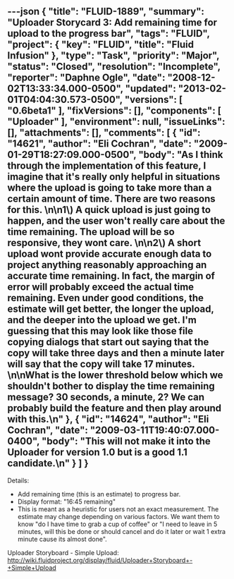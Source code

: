 ---json
{
  "title": "FLUID-1889",
  "summary": "Uploader Storycard 3:  Add remaining time for upload to the progress bar",
  "tags": "FLUID",
  "project": {
    "key": "FLUID",
    "title": "Fluid Infusion"
  },
  "type": "Task",
  "priority": "Major",
  "status": "Closed",
  "resolution": "Incomplete",
  "reporter": "Daphne Ogle",
  "date": "2008-12-02T13:33:34.000-0500",
  "updated": "2013-02-01T04:04:30.573-0500",
  "versions": [
    "0.6beta1"
  ],
  "fixVersions": [],
  "components": [
    "Uploader"
  ],
  "environment": null,
  "issueLinks": [],
  "attachments": [],
  "comments": [
    {
      "id": "14621",
      "author": "Eli Cochran",
      "date": "2009-01-29T18:27:09.000-0500",
      "body": "As I think through the implementation of this feature, I imagine that it's really only helpful in situations where the upload is going to take more than a certain amount of time. There are two reasons for this.&#x20;\n\n1\\) A quick upload is just going to happen, and the user won't really care about the time remaining. The upload will be so responsive, they wont care.&#x20;\n\n2\\) A short upload wont provide accurate enough data to project anything reasonably approaching an accurate time remaining. In fact, the margin of error will probably exceed the actual time remaining. Even under good conditions, the estimate will get better, the longer the upload, and the deeper into the upload we get. I'm guessing that this may look like those file copying dialogs that start out saying that the copy will take three days and then a minute later will say that the copy will take 17 minutes.&#x20;\n\nWhat is the lower threshold below which we shouldn't bother to display the time remaining message? 30 seconds, a minute, 2? We can probably build the feature and then play around with this.\n"
    },
    {
      "id": "14624",
      "author": "Eli Cochran",
      "date": "2009-03-11T19:40:07.000-0400",
      "body": "This will not make it into the Uploader for version 1.0 but is a good 1.1 candidate.\n"
    }
  ]
}
---
Details:

* Add remaining time (this is an estimate) to progress bar.
* Display format:  "16:45 remaining"&#x20;
* This is meant as a heuristic for users not an exact measurement.  The estimate may change depending on various factors. We want them to know "do I have time to grab a cup of coffee" or "I need to leave in 5 minutes, will this be done or should cancel and do it later or wait 1 extra minute cause its almost done".

Uploader Storyboard - Simple Upload:  <http://wiki.fluidproject.org/display/fluid/Uploader+Storyboard+-+Simple+Upload>

        